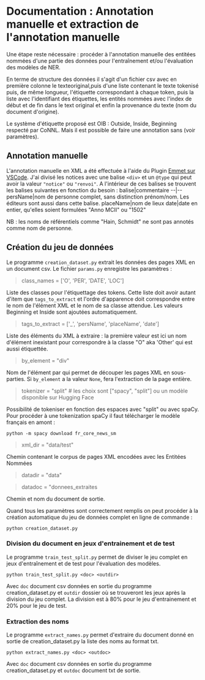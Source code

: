 # Documentation : Annotation manuelle et extraction de l'annotation manuelle

Une étape reste nécessaire : procéder à l'annotation manuelle des entitées nommées d'une partie des données pour l'entraînement et/ou l'évaluation des modèles de NER.
<!-- 
L'objectif est d'obtenir un document ```csv``` comme suit : 
phrase;tag;tag_id
["L'", "auteur", "s'", "appelle", "Emile", "Zola"];["O","O","O","O","B-PER", "I-PER"];[0,0,0,0,1,2]

càd un tableau : ![table](images/ex_annotation.jpg) -->

En terme de structure des données il s'agit d'un fichier csv avec en première colonne le texteoriginal,puis d'une liste contenant le texte tokenisé puis, de même longueur, l'étiquette correspondant à chaque token, puis la liste avec l'identifiant des étiquettes, les entités nommées avec l'index de début et de fin dans le text original et enfin la provenance du texte (nom du document d'origine). 

Le système d'étiquette proposé est OIB  : Outside, Inside, Beginning respecté par CoNNL. Mais il est possible de faire une annotation sans (voir paramètres). 

## Annotation manuelle 

L'annotation manuelle en XML a été effectuée à l'aide du Plugin [Emmet sur VSCode](https://code.visualstudio.com/docs/editor/emmet). J'ai divisé les notices avec une balise ```<div>``` et un ```@type``` qui peut avoir la valeur ```"notice"``` ou ```"renvoi"```. A l'intérieur de ces balises se trouvent les balises suivantes en fonction du besoin : 
balise|commentaire
--|--
persName|nom de personne complet, sans distinction prénom/nom. Les éditeurs sont aussi dans cette balise.
placeName|nom de lieux 
date|date en entier, qu'elles soient formulées "Anno MCII" ou "1502"

NB : les noms de référentiels comme "Hain, Schmidt" ne sont pas annotés comme nom de personne. 

## Création du jeu de données

Le programme ```creation_dataset.py``` extrait les données des pages XML en un document csv. Le fichier ```params.py``` enregistre les paramètres : 

>class_names = ['O', 'PER', 'DATE', 'LOC']

Liste des classes pour l'étiquettage des tokens. Cette liste doit avoir autant d'item que ```tags_to_extract``` et l'ordre d'apparence doit correspondre entre le nom de l'élément XML et le nom de sa classe attendue. Les valeurs Beginning et Inside sont ajoutées automatiquement.

>tags_to_extract = ['_', 'persName', 'placeName', 'date']

Liste des éléments du XML à extraire : la première valeur est ici un nom d'élément inexistant pour correspondre à la classe "O" aka 'Other' qui est aussi étiquettée. 

>by_element = "div"

Nom de l'élément par qui permet de découper les pages XML en sous-parties. Si ```by_element``` a la valeur ```None```, fera l'extraction de la page entière.  


>tokenizer = "split" # les choix sont ["spacy", "split"] ou un modèle disponible sur Hugging Face

Possibilité de tokeniser en fonction des espaces avec "split" ou avec spaCy. Pour procéder à une tokenization spaCy il faut télécharger le modèle français en amont : 

```python -m spacy download fr_core_news_sm``` 


>xml_dir = "data/test"

Chemin contenant le corpus de pages XML encodées avec les Entitées Nommées

>datadir = "data"

>datadoc = "donnees_extraites

Chemin et nom du document de sortie. 

Quand tous les paramètres sont correctement remplis on peut procéder à la création automatique du jeu de données complet en ligne de commande : 

```python creation_dataset.py```

### Division du document en jeux d'entrainement et de test

Le programme ```train_test_split.py``` permet de diviser le jeu complet en jeux d'entraînement et de test pour l'évaluation des modèles. 

```python train_test_split.py <doc> <outdir>```

Avec ```doc``` document csv données en sortie du programme creation_dataset.py et ```outdir``` dossier où se trouveront les jeux après la division du jeu complet. La division est à 80% pour le jeu d'entrainement et 20% pour le jeu de test. 


### Extraction des noms

Le programme ```extract_names.py``` permet d'extraire du document donné en sortie de creation_dataset.py la liste des noms au format txt. 

```python extract_names.py <doc> <outdoc>```

Avec ```doc``` document csv données en sortie du programme creation_dataset.py et ```outdoc``` document txt de sortie. 






